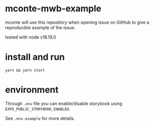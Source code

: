 # mconte-mwb-example

mconte will use this repository when opening issue on GitHub to give a reproducible example of the issue.

tested with node v18.19.0

# install and run

```
yarn && yarn start
```

# environment

Through `.env` file you can enable/disable storybook using `EXPO_PUBLIC_STORYBOOK_ENABLED`.

See `.env.example` for more details.
